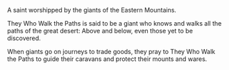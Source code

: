 A saint worshipped by the giants of the Eastern Mountains.

They Who Walk the Paths is said to be a giant who knows and walks all the paths of the great desert: Above and below, even those yet to be discovered.

When giants go on journeys to trade goods, they pray to They Who Walk the Paths to guide their caravans and protect their mounts and wares.